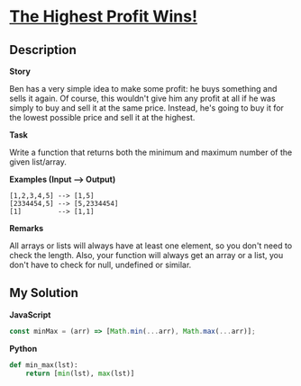# [The Highest Profit Wins!](https://www.codewars.com/kata/559590633066759614000063)

## Description

**Story**

Ben has a very simple idea to make some profit: he buys something and sells it again. Of course, this wouldn't give him any profit at all if he was simply to buy and sell it at the same price. Instead, he's going to buy it for the lowest possible price and sell it at the highest.

**Task**

Write a function that returns both the minimum and maximum number of the given list/array.

**Examples (Input --> Output)**

```
[1,2,3,4,5] --> [1,5]
[2334454,5] --> [5,2334454]
[1]         --> [1,1]
```

**Remarks**

All arrays or lists will always have at least one element, so you don't need to check the length. Also, your function will always get an array or a list, you don't have to check for null, undefined or similar.

## My Solution

**JavaScript**

```js
const minMax = (arr) => [Math.min(...arr), Math.max(...arr)];
```

**Python**

```py
def min_max(lst):
    return [min(lst), max(lst)]
```
